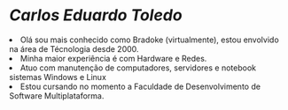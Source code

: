 <H1><i>Carlos Eduardo Toledo</i></H1>

<li>Olá sou mais conhecido como Bradoke (virtualmente), estou envolvido na área de Técnologia desde 2000.</li>
<li>Minha maior experiência é com Hardware e Redes.</li>
<li>Atuo com manutenção de computadores, servidores e notebook sistemas Windows e Linux</li>
<li>Estou cursando no momento a Faculdade de Desenvolvimento de Software Multiplataforma.
